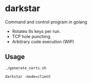 # darkstar

Command and control program in golang

- Rotates tls keys per run.
- TCP hole punching
- Arbitrary code execution (WIP)

## Usage
`./generate_certs.sh`

`darkstar -mode=client`
